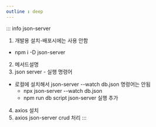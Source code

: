 ```yaml
---
outline : deep
---
```


::: info json-server 
 1. 개발용 설치-배포시에는 사용 안함
  - npm i -D json-server
 2. 메서드설명
 3. json server - 실행 명령어
  - 로컬에 설치해서 json-server --watch db.json 명령어는 안됨
	- npx json-server --watch db.json
	- npm run db script json-server 실행 추가

 4. axios 설치
 5. axios json-server crud 처리
 :::

